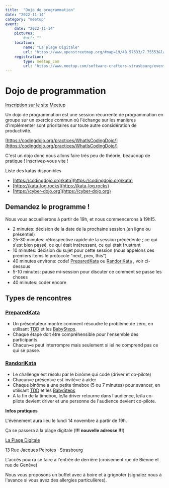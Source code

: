 ```yaml
---
title:  "Dojo de programmation"
date: "2022-11-14"
category: "meetup"
event:
    date: "2022-11-14"
    pictures:
        #url: ""
    location:
        name: "La plage Digitale"
        url: "https://www.openstreetmap.org/#map=19/48.57633/7.75553&layers=N"
    registration:
        type: meetup_com
        url: "https://www.meetup.com/software-crafters-strasbourg/events/289605378"
---
```


# Dojo de programmation

[Inscription sur le site Meetup](https://www.meetup.com/software-crafters-strasbourg/events/289605378)

Un dojo de programmation est une session récurrente de programmation en groupe sur un exercice commun où l'échange sur les manières d'implémenter sont prioritaires sur toute autre considération de productivité.

[https://codingdojo.org/practices/WhatIsCodingDojo/](https://codingdojo.org/practices/WhatIsCodingDojo/)

C'est un dojo donc nous allons faire très peu de théorie, beaucoup de pratique ! Inscrivez-vous vite !

Liste des katas disponibles

-   [https://codingdojo.org/kata](https://codingdojo.org/kata)
-   [https://kata-log.rocks](https://kata-log.rocks)
-   [https://cyber-dojo.org](https://cyber-dojo.org)

## Demandez le programme !

Nous vous accueillerons à partir de 19h, et nous commencerons à 19h15.

-   2 minutes: décision de la date de la prochaine session (en ligne ou présentiel)
-   25-30 minutes: rétrospective rapide de la session précédente ; ce qui s'est bien passé, ce qui était intéressant, ce qui était frustrant
-   10 minutes: décision du sujet pour cette session (nous appelons ces premiers items le protocole “next, prev, this”)
-   40 minutes environs: code! [PreparedKata](https://codingdojo.org/practices/PreparedKata/) ou [RandoriKata](https://codingdojo.org/RandoriKata) , voir ci-dessous
-   5-10 minutes: pause mi-session pour discuter ce comment se passe les choses
-   40 minutes: coder encore

## Types de rencontres

### [PreparedKata](https://codingdojo.org/practices/PreparedKata/)

-   Un présentateur montre comment résoudre le problème de zéro, en utilisant [TDD](https://codingdojo.org/TestDrivenDevelopment) et les [BabySteps](https://codingdojo.org/BabySteps).
-   Chaque étape doit être compréhensible pour l'ensemble des participants
-   Chacun•e peut interrompre mais seulement si iel ne comprend pas ce qui se passe.

### [RandoriKata](https://codingdojo.org/RandoriKata)

-   Le challenge est résolu par le binôme qui code (driver et co-pilote)
-   Chacun•e présent•e est invité•e à aider
-   Chaque binôme a une petite timebox (5 ou 7 minutes) pour avancer, en utilisant [TDD](https://codingdojo.org/TestDrivenDevelopment) et les [BabySteps](https://codingdojo.org/BabySteps)
-   A la fin de la timebox, le/la driver retourne dans l'audience, le/la co-pilote devient driver et une personne de l'audience devient co-pilote.

**Infos pratiques**

L'événement aura lieu le lundi 14 novembre à partir de 19h.

Ça se passera à la plage digitale (**!!! nouvelle adresse !!!**)

[La Plage Digitale](https://www.google.com/maps/search/?api=1&query=48.576557%2C%207.755108)

13 Rue Jacques Peirotes · Strasbourg

L'accès pourra se faire à l'entrée de derrière (croisement rue de Bienne et rue de Genève)

Nous vous proposons un buffet avec à boire et à grignoter (signalez nous à l'avance si vous avez des allergies particulières).

